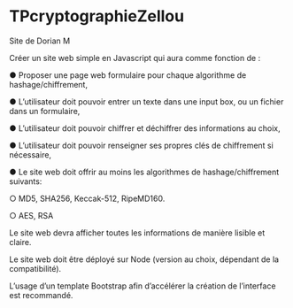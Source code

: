# TPcryptographieZellou

Site de Dorian M

Créer un site web simple en Javascript qui aura comme fonction de :

● Proposer une page web formulaire pour chaque algorithme de hashage/chiffrement,

● L’utilisateur doit pouvoir entrer un texte dans une input box, ou un fichier dans un
formulaire,

● L’utilisateur doit pouvoir chiffrer et déchiffrer des informations au choix,

● L’utilisateur doit pouvoir renseigner ses propres clés de chiffrement si nécessaire,

● Le site web doit offrir au moins les algorithmes de hashage/chiffrement suivants:

○ MD5, SHA256, Keccak-512, RipeMD160.

○ AES, RSA

Le site web devra afficher toutes les informations de manière lisible et claire.

Le site web doit être déployé sur Node (version au choix, dépendant de la compatibilité).

L’usage d’un template Bootstrap afin d’accélérer la création de l’interface est recommandé.
